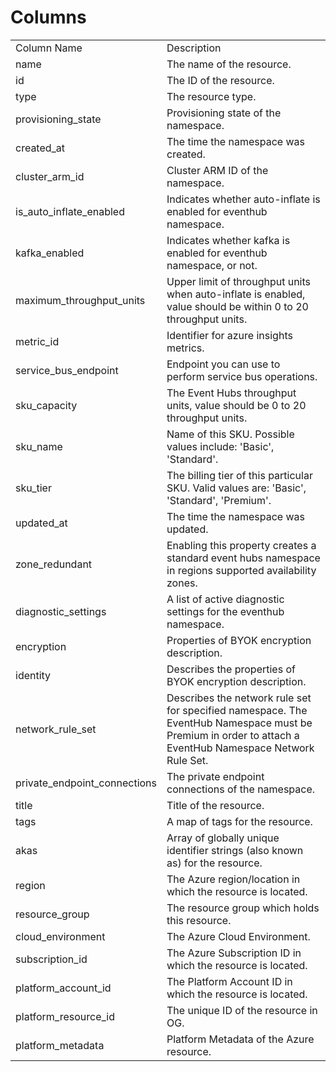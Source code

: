 # Columns  

<table>
	<tr><td>Column Name</td><td>Description</td></tr>
	<tr><td>name</td><td>The name of the resource.</td></tr>
	<tr><td>id</td><td>The ID of the resource.</td></tr>
	<tr><td>type</td><td>The resource type.</td></tr>
	<tr><td>provisioning_state</td><td>Provisioning state of the namespace.</td></tr>
	<tr><td>created_at</td><td>The time the namespace was created.</td></tr>
	<tr><td>cluster_arm_id</td><td>Cluster ARM ID of the namespace.</td></tr>
	<tr><td>is_auto_inflate_enabled</td><td>Indicates whether auto-inflate is enabled for eventhub namespace.</td></tr>
	<tr><td>kafka_enabled</td><td>Indicates whether kafka is enabled for eventhub namespace, or not.</td></tr>
	<tr><td>maximum_throughput_units</td><td>Upper limit of throughput units when auto-inflate is enabled, value should be within 0 to 20 throughput units.</td></tr>
	<tr><td>metric_id</td><td>Identifier for azure insights metrics.</td></tr>
	<tr><td>service_bus_endpoint</td><td>Endpoint you can use to perform service bus operations.</td></tr>
	<tr><td>sku_capacity</td><td>The Event Hubs throughput units, value should be 0 to 20 throughput units.</td></tr>
	<tr><td>sku_name</td><td>Name of this SKU. Possible values include: &#39;Basic&#39;, &#39;Standard&#39;.</td></tr>
	<tr><td>sku_tier</td><td>The billing tier of this particular SKU. Valid values are: &#39;Basic&#39;, &#39;Standard&#39;, &#39;Premium&#39;.</td></tr>
	<tr><td>updated_at</td><td>The time the namespace was updated.</td></tr>
	<tr><td>zone_redundant</td><td>Enabling this property creates a standard event hubs namespace in regions supported availability zones.</td></tr>
	<tr><td>diagnostic_settings</td><td>A list of active diagnostic settings for the eventhub namespace.</td></tr>
	<tr><td>encryption</td><td>Properties of BYOK encryption description.</td></tr>
	<tr><td>identity</td><td>Describes the properties of BYOK encryption description.</td></tr>
	<tr><td>network_rule_set</td><td>Describes the network rule set for specified namespace. The EventHub Namespace must be Premium in order to attach a EventHub Namespace Network Rule Set.</td></tr>
	<tr><td>private_endpoint_connections</td><td>The private endpoint connections of the namespace.</td></tr>
	<tr><td>title</td><td>Title of the resource.</td></tr>
	<tr><td>tags</td><td>A map of tags for the resource.</td></tr>
	<tr><td>akas</td><td>Array of globally unique identifier strings (also known as) for the resource.</td></tr>
	<tr><td>region</td><td>The Azure region/location in which the resource is located.</td></tr>
	<tr><td>resource_group</td><td>The resource group which holds this resource.</td></tr>
	<tr><td>cloud_environment</td><td>The Azure Cloud Environment.</td></tr>
	<tr><td>subscription_id</td><td>The Azure Subscription ID in which the resource is located.</td></tr>
	<tr><td>platform_account_id</td><td>The Platform Account ID in which the resource is located.</td></tr>
	<tr><td>platform_resource_id</td><td>The unique ID of the resource in OG.</td></tr>
	<tr><td>platform_metadata</td><td>Platform Metadata of the Azure resource.</td></tr>
</table>